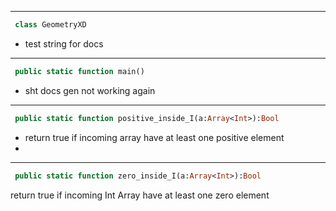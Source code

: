 
---
```haxe  
 class GeometryXD
```    
 * test string for docs
 
---
```haxe  
 public static function main()
```    
 * sht docs gen not working again
 
---
```haxe  
 public static function positive_inside_I(a:Array<Int>):Bool
```    
 * return true if incoming array have at least one positive element
 * 
---
```haxe  
 public static function zero_inside_I(a:Array<Int>):Bool
```    
 return true if incoming Int Array have at least one zero element
 